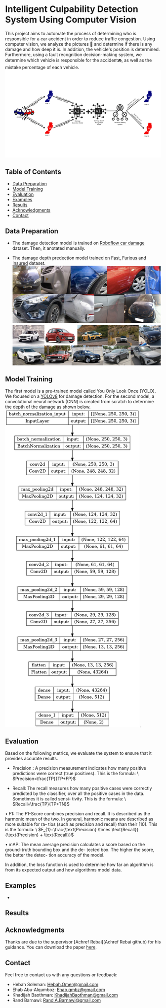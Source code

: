 # Intelligent Culpability Detection System Using Computer Vision
This project aims to automate the process of determining who is responsible for a car accident in order to reduce traffic congestion. Using computer vision, we analyze the pictures 🎑 and determine if there is any damage and how deep it is. In addition, the vehicle's position is determined. Furthermore, using a fault recognition decision-making system, we determine which vehicle is responsible for the accident🚘, as well as the mistake percentage of each vehicle.
![](Images/System_Architectural_Design.png)

## Table of Contents

- [Data Preparation](#data-preparation)
- [Model Training](#model-training)
- [Evaluation](#evaluation)
- [Examples](#examples)
- [Results](#results)
- [Acknowledgments](#acknowledgments)
- [Contact](#contact)


## Data Preparation

- The damage detection model is trained on [Roboflow car damage](https://example.com/paper.pdf](https://app.roboflow.com/khadijah-baouthman-tvhkx/culpability-detection-system/2)https://app.roboflow.com/khadijah-baouthman-tvhkx/culpability-detection-system/2) dataset. Then, it anotated manually.
  
- The damage depth predection model trained on [Fast, Furious and Insured](https://www.kaggle.com/datasets/infernape/fast-furious-and-insured) dataset.
![](Images/Damage.png)
![](Images/notDamage.png)
  


## Model Training
The first model is a pre-trained model called You Only Look Once (YOLO). We focused on a [YOLOv8](https://github.com/ultralytics/ultralytics) for damage detection. For the second model, a convolutional neural network (CNN) is created from scratch to determine the depth of the damage as shown below. ![](Images/CNN.png).



## Evaluation
Based on the following metrics, we evaluate the system to ensure that it provides accurate results. 
- Precision : A precision measurement indicates how
many positive predictions were correct (true positives). This is the formula:
\\ $Precision=\frac{TP}{TP+FP}$

- Recall: The recall measures how many positive cases
were correctly predicted by the classifier, over all the
positive cases in the data. Sometimes it is called sensi-
tivity. This is the formula:
\\ $Recall=\frac{TP}{TP+TN}$

• F1: The F1-Score combines precision and recall. It is
described as the harmonic mean of the two. In general,
harmonic means are described as more suitable for ra-
tios (such as precision and recall) than their [10]. 
This is the formula: 
\\ $F_{1}=\frac{\text{Precision} \times \text{Recall}}{\text{Precision} + \text{Recall}}$

• mAP: The mean average precision calculates a score
based on the ground-truth bounding box and the de-
tected box. The higher the score, the better the detec-
tion accuracy of the model. 

In addition, the loss function is used to determine how far an algorithm is from its expected output and how algorithms model data.


## Examples

- 


## Results

## Acknowledgments
Thanks are due to the supervisor [Achref Rebai](Achref Rebai github) for his guidance.
You can download the paper [here](https://example.com/paper.pdf).


## Contact
Feel free to contact us with any questions or feedback:

- Hebah Soleman: Hebah.Omer@gmail.com
- Ehab Abu-Alqumboz: Ehab.qmbz@gmail.com
- Khadijah Baothman: KhadijahBaothman@gmail.com
- Rand Barnawi: Rand.A.Barnawi@gmail.com








